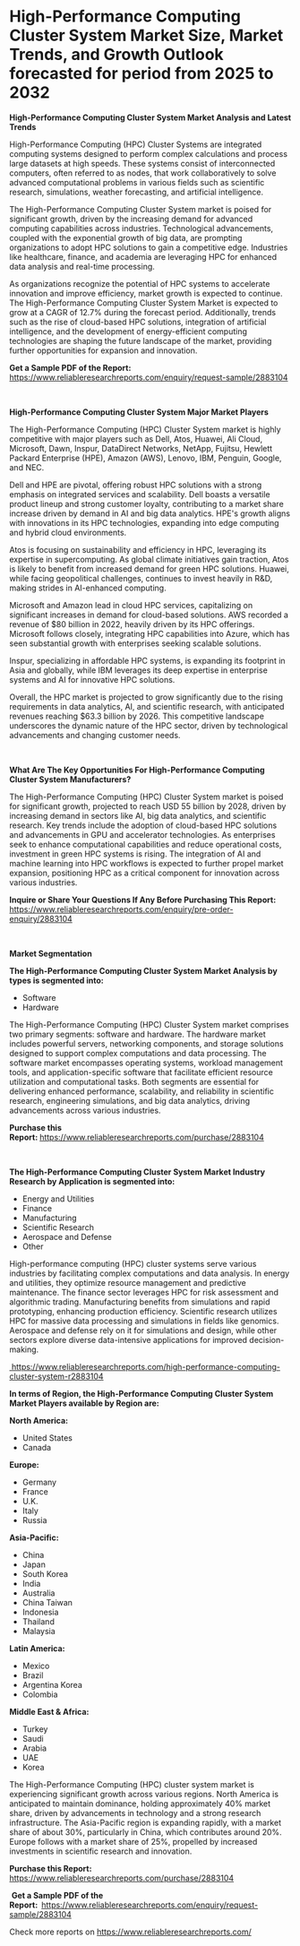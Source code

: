<p><h1>High-Performance Computing Cluster System Market Size, Market Trends, and Growth Outlook forecasted for period from 2025 to 2032</h1></p><p><strong>High-Performance Computing Cluster System Market Analysis and Latest Trends</strong></p>
<p><p>High-Performance Computing (HPC) Cluster Systems are integrated computing systems designed to perform complex calculations and process large datasets at high speeds. These systems consist of interconnected computers, often referred to as nodes, that work collaboratively to solve advanced computational problems in various fields such as scientific research, simulations, weather forecasting, and artificial intelligence.</p><p>The High-Performance Computing Cluster System market is poised for significant growth, driven by the increasing demand for advanced computing capabilities across industries. Technological advancements, coupled with the exponential growth of big data, are prompting organizations to adopt HPC solutions to gain a competitive edge. Industries like healthcare, finance, and academia are leveraging HPC for enhanced data analysis and real-time processing.</p><p>As organizations recognize the potential of HPC systems to accelerate innovation and improve efficiency, market growth is expected to continue. The High-Performance Computing Cluster System Market is expected to grow at a CAGR of 12.7% during the forecast period. Additionally, trends such as the rise of cloud-based HPC solutions, integration of artificial intelligence, and the development of energy-efficient computing technologies are shaping the future landscape of the market, providing further opportunities for expansion and innovation.</p></p>
<p><strong>Get a Sample PDF of the Report:&nbsp;</strong> <a href="https://www.reliableresearchreports.com/enquiry/request-sample/2883104?utm_campaign=2646&utm_medium=2&utm_source=Github&utm_content=ia&utm_term=13032025&utm_id=high-performance-computing-cluster-system">https://www.reliableresearchreports.com/enquiry/request-sample/2883104</a></p>
<p>&nbsp;</p>
<p><strong>High-Performance Computing Cluster System Major Market Players</strong></p>
<p><p>The High-Performance Computing (HPC) Cluster System market is highly competitive with major players such as Dell, Atos, Huawei, Ali Cloud, Microsoft, Dawn, Inspur, DataDirect Networks, NetApp, Fujitsu, Hewlett Packard Enterprise (HPE), Amazon (AWS), Lenovo, IBM, Penguin, Google, and NEC.</p><p>Dell and HPE are pivotal, offering robust HPC solutions with a strong emphasis on integrated services and scalability. Dell boasts a versatile product lineup and strong customer loyalty, contributing to a market share increase driven by demand in AI and big data analytics. HPE's growth aligns with innovations in its HPC technologies, expanding into edge computing and hybrid cloud environments.</p><p>Atos is focusing on sustainability and efficiency in HPC, leveraging its expertise in supercomputing. As global climate initiatives gain traction, Atos is likely to benefit from increased demand for green HPC solutions. Huawei, while facing geopolitical challenges, continues to invest heavily in R&D, making strides in AI-enhanced computing.</p><p>Microsoft and Amazon lead in cloud HPC services, capitalizing on significant increases in demand for cloud-based solutions. AWS recorded a revenue of $80 billion in 2022, heavily driven by its HPC offerings. Microsoft follows closely, integrating HPC capabilities into Azure, which has seen substantial growth with enterprises seeking scalable solutions.</p><p>Inspur, specializing in affordable HPC systems, is expanding its footprint in Asia and globally, while IBM leverages its deep expertise in enterprise systems and AI for innovative HPC solutions.</p><p>Overall, the HPC market is projected to grow significantly due to the rising requirements in data analytics, AI, and scientific research, with anticipated revenues reaching $63.3 billion by 2026. This competitive landscape underscores the dynamic nature of the HPC sector, driven by technological advancements and changing customer needs.</p></p>
<p>&nbsp;</p>
<p><strong>What Are The Key Opportunities For High-Performance Computing Cluster System Manufacturers?</strong></p>
<p><p>The High-Performance Computing (HPC) Cluster System market is poised for significant growth, projected to reach USD 55 billion by 2028, driven by increasing demand in sectors like AI, big data analytics, and scientific research. Key trends include the adoption of cloud-based HPC solutions and advancements in GPU and accelerator technologies. As enterprises seek to enhance computational capabilities and reduce operational costs, investment in green HPC systems is rising. The integration of AI and machine learning into HPC workflows is expected to further propel market expansion, positioning HPC as a critical component for innovation across various industries.</p></p>
<p><strong>Inquire or Share Your Questions If Any Before Purchasing This Report:</strong> <a href="https://www.reliableresearchreports.com/enquiry/pre-order-enquiry/2883104?utm_campaign=2646&utm_medium=2&utm_source=Github&utm_content=ia&utm_term=13032025&utm_id=high-performance-computing-cluster-system">https://www.reliableresearchreports.com/enquiry/pre-order-enquiry/2883104</a></p>
<p>&nbsp;</p>
<p><strong>Market Segmentation</strong></p>
<p><strong>The High-Performance Computing Cluster System Market Analysis by types is segmented into:</strong></p>
<p><ul><li>Software</li><li>Hardware</li></ul></p>
<p><p>The High-Performance Computing (HPC) Cluster System market comprises two primary segments: software and hardware. The hardware market includes powerful servers, networking components, and storage solutions designed to support complex computations and data processing. The software market encompasses operating systems, workload management tools, and application-specific software that facilitate efficient resource utilization and computational tasks. Both segments are essential for delivering enhanced performance, scalability, and reliability in scientific research, engineering simulations, and big data analytics, driving advancements across various industries.</p></p>
<p><strong>Purchase this Report:&nbsp;</strong><a href="https://www.reliableresearchreports.com/purchase/2883104?utm_campaign=2646&utm_medium=2&utm_source=Github&utm_content=ia&utm_term=13032025&utm_id=high-performance-computing-cluster-system">https://www.reliableresearchreports.com/purchase/2883104</a></p>
<p>&nbsp;</p>
<p><strong>The High-Performance Computing Cluster System Market Industry Research by Application is segmented into:</strong></p>
<p><ul><li>Energy and Utilities</li><li>Finance</li><li>Manufacturing</li><li>Scientific Research</li><li>Aerospace and Defense</li><li>Other</li></ul></p>
<p><p>High-performance computing (HPC) cluster systems serve various industries by facilitating complex computations and data analysis. In energy and utilities, they optimize resource management and predictive maintenance. The finance sector leverages HPC for risk assessment and algorithmic trading. Manufacturing benefits from simulations and rapid prototyping, enhancing production efficiency. Scientific research utilizes HPC for massive data processing and simulations in fields like genomics. Aerospace and defense rely on it for simulations and design, while other sectors explore diverse data-intensive applications for improved decision-making.</p></p>
<p><a href="https://www.reliableresearchreports.com/high-performance-computing-cluster-system-r2883104?utm_campaign=2646&utm_medium=2&utm_source=Github&utm_content=ia&utm_term=13032025&utm_id=high-performance-computing-cluster-system">&nbsp;https://www.reliableresearchreports.com/high-performance-computing-cluster-system-r2883104</a></p>
<p><strong>In terms of Region, the High-Performance Computing Cluster System Market Players available by Region are:</strong></p>
<p>
    <p> <strong> North America: </strong>
        <ul>
            <li>United States</li>
            <li>Canada</li>
        </ul>
        </p> 
    <p> <strong> Europe: </strong>
        <ul>
            <li>Germany</li>
            <li>France</li>
            <li>U.K.</li>
            <li>Italy</li>
            <li>Russia</li>
        </ul>
        </p> 
    <p> <strong> Asia-Pacific: </strong>
        <ul>
            <li>China</li>
            <li>Japan</li>
            <li>South Korea</li>
            <li>India</li>
            <li>Australia</li>
            <li>China Taiwan</li>
            <li>Indonesia</li>
            <li>Thailand</li>
            <li>Malaysia</li>
        </ul>
        </p> 
    <p> <strong> Latin America: </strong>
        <ul>
            <li>Mexico</li>
            <li>Brazil</li>
            <li>Argentina Korea</li>
            <li>Colombia</li>
        </ul>
        </p> 
    <p> <strong> Middle East & Africa: </strong>
        <ul>
            <li>Turkey</li>
            <li>Saudi</li>
            <li>Arabia</li>
            <li>UAE</li>
            <li>Korea</li>
        </ul>
    </p>
    </p>
<p><p>The High-Performance Computing (HPC) cluster system market is experiencing significant growth across various regions. North America is anticipated to maintain dominance, holding approximately 40% market share, driven by advancements in technology and a strong research infrastructure. The Asia-Pacific region is expanding rapidly, with a market share of about 30%, particularly in China, which contributes around 20%. Europe follows with a market share of 25%, propelled by increased investments in scientific research and innovation.</p></p>
<p><strong>Purchase this Report: </strong><a href="https://www.reliableresearchreports.com/purchase/2883104?utm_campaign=2646&utm_medium=2&utm_source=Github&utm_content=ia&utm_term=13032025&utm_id=high-performance-computing-cluster-system">https://www.reliableresearchreports.com/purchase/2883104</a></p>
<p>&nbsp;<strong>Get a Sample PDF of the Report:&nbsp;&nbsp;</strong><a href="https://www.reliableresearchreports.com/enquiry/request-sample/2883104?utm_campaign=2646&utm_medium=2&utm_source=Github&utm_content=ia&utm_term=13032025&utm_id=high-performance-computing-cluster-system">https://www.reliableresearchreports.com/enquiry/request-sample/2883104</a></p>
<p><strong></strong></p>
<p>Check more reports on <a href="https://www.reliableresearchreports.com/?utm_campaign=2646&utm_medium=2&utm_source=Github&utm_content=ia&utm_term=13032025&utm_id=high-performance-computing-cluster-system">https://www.reliableresearchreports.com/</a></p>